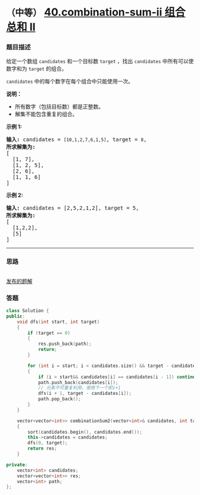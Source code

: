 # `（中等）` [40.combination-sum-ii 组合总和 II](https://leetcode-cn.com/problems/combination-sum-ii/)

### 题目描述
<p>给定一个数组&nbsp;<code>candidates</code>&nbsp;和一个目标数&nbsp;<code>target</code>&nbsp;，找出&nbsp;<code>candidates</code>&nbsp;中所有可以使数字和为&nbsp;<code>target</code>&nbsp;的组合。</p>

<p><code>candidates</code>&nbsp;中的每个数字在每个组合中只能使用一次。</p>

<p><strong>说明：</strong></p>

<ul>
	<li>所有数字（包括目标数）都是正整数。</li>
	<li>解集不能包含重复的组合。&nbsp;</li>
</ul>

<p><strong>示例&nbsp;1:</strong></p>

<pre><strong>输入:</strong> candidates =&nbsp;<code>[10,1,2,7,6,1,5]</code>, target =&nbsp;<code>8</code>,
<strong>所求解集为:</strong>
[
  [1, 7],
  [1, 2, 5],
  [2, 6],
  [1, 1, 6]
]
</pre>

<p><strong>示例&nbsp;2:</strong></p>

<pre><strong>输入:</strong> candidates =&nbsp;[2,5,2,1,2], target =&nbsp;5,
<strong>所求解集为:</strong>
[
&nbsp; [1,2,2],
&nbsp; [5]
]</pre>


---
### 思路
```
```

[发布的题解](https://leetcode-cn.com/problems/combination-sum/solution/39-by-ikaruga/)

### 答题
``` C++
class Solution {
public:
    void dfs(int start, int target) 
    {
        if (target == 0) 
        {
            res.push_back(path);
            return;
        }

        for (int i = start; i < candidates.size() && target - candidates[i] >= 0; i++) 
        {
            if (i > start&& candidates[i] == candidates[i - 1]) continue;
            path.push_back(candidates[i]);
            // 元素不可重复利用，使用下一个即i+1
            dfs(i + 1, target - candidates[i]);
            path.pop_back();
        }
    }

    vector<vector<int>> combinationSum2(vector<int>& candidates, int target) 
    {
        sort(candidates.begin(), candidates.end());
        this->candidates = candidates;
        dfs(0, target);
        return res;
    }

private:
    vector<int> candidates;
    vector<vector<int>> res;
    vector<int> path;
};
```




